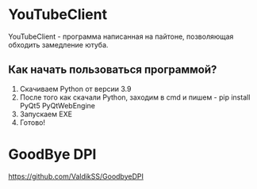# YouTubeClient
YouTubeClient - программа написанная на пайтоне, позволяющая обходить замедление ютуба.

## Как начать пользоваться программой?
1. Скачиваем Python от версии 3.9
2. После того как скачали Python, заходим в cmd и пишем - pip install PyQt5 PyQtWebEngine
3. Запускаем EXE
4. Готово!

# GoodBye DPI
https://github.com/ValdikSS/GoodbyeDPI
